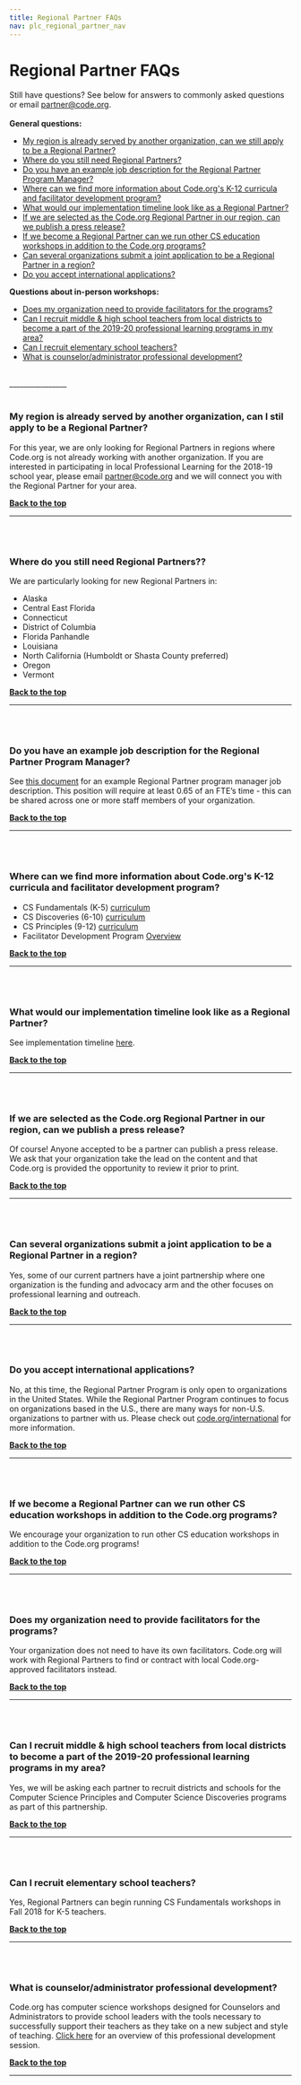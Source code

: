 ```yaml
---
title: Regional Partner FAQs
nav: plc_regional_partner_nav
---
```

<a id="top"></a>

# Regional Partner FAQs


Still have questions? See below for answers to commonly asked questions or email [partner@code.org](mailto:partner@code.org). 
<br/><br/>
**General questions:**<br/>

- [My region is already served by another organization, can we still apply to be a Regional Partner?](#map)
- [Where do you still need Regional Partners?](#need)
- [Do you have an example job description for the Regional Partner Program Manager?](#pm)
- [Where can we find more information about Code.org's K-12 curricula and facilitator development program?](#progs)
- [What would our implementation timeline look like as a Regional Partner?](#imp)
- [If we are selected as the Code.org Regional Partner in our region, can we publish a press release?](#press)
- [If we become a Regional Partner can we run other CS education workshops in addition to the Code.org programs?](#cs)
- [Can several organizations submit a joint application to be a Regional Partner in a region?](#joint)
- [Do you accept international applications?](#international)


**Questions about in-person workshops:**<br/>

- [Does my organization need to provide facilitators for the programs?](#facilitators)
- [Can I recruit middle & high school teachers from local districts to become a part of the 2019-20 professional learning programs in my area?](#recruit)
- [Can I recruit elementary school teachers?](#k5)
- [What is counselor/administrator professional development?](#ca)
	

<br/>
________________
<a id="map"></a>
<br/>
<br/>

### **My region is already served by another organization, can I stil apply to be a Regional Partner?**

For this year, we are only looking for Regional Partners in regions where Code.org is not already working with another organization. If you are interested in participating in local Professional Learning for the 2018-19 school year, please email partner@code.org and we will connect you with the Regional Partner for your area.

[**Back to the top**](#top)
<br/>

________________
<a id="need"></a>
<br/>
<br/>

### **Where do you still need Regional Partners??**

We are particularly looking for new Regional Partners in:

- Alaska
- Central East Florida
- Connecticut
- District of Columbia
- Florida Panhandle
- Louisiana
- North California (Humboldt or Shasta County preferred)
- Oregon
- Vermont


[**Back to the top**](#top)
<br/>
________________
<a id="pm"></a>
<br/>
<br/>

### **Do you have an example job description for the Regional Partner Program Manager?**

See <a href="https://docs.google.com/document/d/1zwP4eFbaqzPpTH7IhMBXbR73h8yODIJKJ5D8noNNP-s/edit" target=_blank>this document</a> for an example Regional Partner program manager job description. This position will require at least 0.65 of an FTE’s time - this can be shared across one or more staff members of your organization.

[**Back to the top**](#top)
<br/>

________________
<a id="progs"></a>
<br/>
<br/>

### **Where can we find more information about Code.org's K-12 curricula and facilitator development program?**

- CS Fundamentals (K-5) [curriculum](https://code.org/educate/curriculum/elementary-school)
- CS Discoveries (6-10) [curriculum](https://code.org/educate/csd)
- CS Principles (9-12) [curriculum](https://code.org/educate/csp)
- Facilitator Development Program [Overview](http://bit.ly/facilitatorprogram)
 


[**Back to the top**](#top)
<br/>

________________
<a id="imp"></a>
<br/>
<br/>

### **What would our implementation timeline look like as a Regional Partner?**

See implementation timeline [here](http://bit.ly/implementationtimeline18).
 


[**Back to the top**](#top)
<br/>

________________
<a id="press"></a>
<br/>
<br/>

### **If we are selected as the Code.org Regional Partner in our region, can we publish a press release?**

Of course! Anyone accepted to be a partner can publish a press release. We ask that your organization take the lead on the content and that Code.org is provided the opportunity to review it prior to print.
</br>

[**Back to the top**](#top)
<br/>
________________
<a id="joint"></a>
<br/>
<br/>

### **Can several organizations submit a joint application to be a Regional Partner in a region?**

Yes, some of our current partners have a joint partnership where one organization is the funding and advocacy arm and the other focuses on professional learning and outreach. 
<br/>

[**Back to the top**](#top)
<br/>
________________
<a id="international"></a>
<br/>
<br/>

### **Do you accept international applications?**

No, at this time, the Regional Partner Program is only open to organizations in the United States. While the Regional Partner Program continues to focus on organizations based in the U.S., there are many ways for non-U.S. organizations to partner with us. Please check out [code.org/international](http://code.org/international) for more information. 
<br/>

[**Back to the top**](#top)
<br/>
________________
<a id="facilitators"></a>
<br/>
<br/>

### **If we become a Regional Partner can we run other CS education workshops in addition to the Code.org programs?**

We encourage your organization to run other CS education workshops in addition to the Code.org programs! 
<br/>

[**Back to the top**](#top)
<br/>
________________
<a id="facilitators"></a>
<br/>
<br/>

### **Does my organization need to provide facilitators for the programs?**

Your organization does not need to have its own facilitators. Code.org will work with Regional Partners to find or contract with local Code.org-approved facilitators instead.
<br/>


[**Back to the top**](#top)
<br/>
______________________________
<a id="recruit"></a>
<br/>
<br/>

### **Can I recruit middle & high school teachers from local districts to become a part of the 2019-20 professional learning programs in my area?**

Yes, we will be asking each partner to recruit districts and schools for the Computer Science Principles and Computer Science Discoveries programs as part of this partnership.

[**Back to the top**](#top)
<br/>
______________________________
<a id="k5"></a>
<br/>
<br/>

### **Can I recruit elementary school teachers?**

Yes, Regional Partners can begin running CS Fundamentals workshops in Fall 2018 for K-5 teachers.

[**Back to the top**](#top)
<br/>
______________________________
<a id="ca"></a>
<br/>
<br/>

### **What is counselor/administrator professional development?**

Code.org has computer science workshops designed for Counselors and Administrators to provide school leaders with the tools necessary to successfully support their teachers as they take on a new subject and style of teaching. <a href="https://docs.google.com/document/d/1cRCVJSqDT3VLA5u17osE914WYTtIijxyKx5Z_uSYe3Y/edit?usp=sharing" target=_blank>Click here</a> for an overview of this professional development session.

[**Back to the top**](#top)
<br/>

___________________
<br/>

